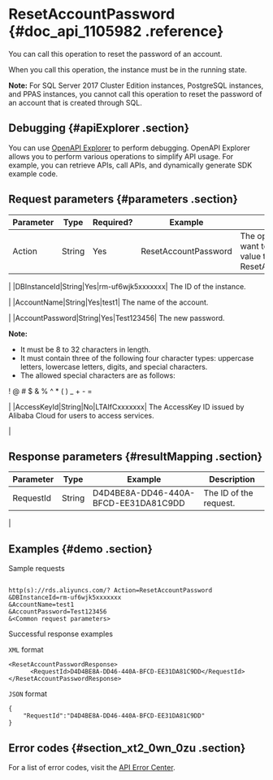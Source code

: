 # ResetAccountPassword {#doc_api_1105982 .reference}

You can call this operation to reset the password of an account.

When you call this operation, the instance must be in the running state.

**Note:** For SQL Server 2017 Cluster Edition instances, PostgreSQL instances, and PPAS instances, you cannot call this operation to reset the password of an account that is created through SQL.

## Debugging {#apiExplorer .section}

You can use [OpenAPI Explorer](https://api.aliyun.com/#product=Rds&api=ResetAccountPassword) to perform debugging. OpenAPI Explorer allows you to perform various operations to simplify API usage. For example, you can retrieve APIs, call APIs, and dynamically generate SDK example code.

## Request parameters {#parameters .section}

|Parameter|Type|Required?|Example|Description|
|---------|----|---------|-------|-----------|
|Action|String|Yes|ResetAccountPassword| The operation that you want to perform. Set the value to ResetAccountPassword.

 |
|DBInstanceId|String|Yes|rm-uf6wjk5xxxxxxx| The ID of the instance.

 |
|AccountName|String|Yes|test1| The name of the account.

 |
|AccountPassword|String|Yes|Test123456| The new password.

 **Note:** 

-   It must be 8 to 32 characters in length.
-   It must contain three of the following four character types: uppercase letters, lowercase letters, digits, and special characters.
-   The allowed special characters are as follows:

! @ \# $ & % ^ \* \( \) \_ + - =


 |
|AccessKeyId|String|No|LTAIfCxxxxxxx| The AccessKey ID issued by Alibaba Cloud for users to access services.

 |

## Response parameters {#resultMapping .section}

|Parameter|Type|Example|Description|
|---------|----|-------|-----------|
|RequestId|String|D4D4BE8A-DD46-440A-BFCD-EE31DA81C9DD| The ID of the request.

 |

## Examples {#demo .section}

Sample requests

``` {#request_demo}

http(s)://rds.aliyuncs.com/? Action=ResetAccountPassword
&DBInstanceId=rm-uf6wjk5xxxxxxx 
&AccountName=test1 
&AccountPassword=Test123456
&<Common request parameters>

```

Successful response examples

`XML` format

``` {#codeblock_yjw_v07_riz}
<ResetAccountPasswordResponse>
	  <RequestId>D4D4BE8A-DD46-440A-BFCD-EE31DA81C9DD</RequestId></ResetAccountPasswordResponse>
```

`JSON` format

``` {#codeblock_x55_mjx_5g5}
{
	"RequestId":"D4D4BE8A-DD46-440A-BFCD-EE31DA81C9DD"
}
```

## Error codes {#section_xt2_0wn_0zu .section}

For a list of error codes, visit the [API Error Center](https://error-center.alibabacloud.com/status/product/Rds).

